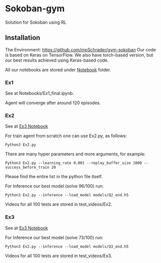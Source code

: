 # Sokoban-gym
Solution for Sokoban using RL

## Installation
The Environment: https://github.com/mpSchrader/gym-sokoban
Our code is based on Keras on TensorFlow. We also have torch-based version, but our best results achieved using Keras-based code.

All our notebooks are stored under [Notebook](https://github.com/AvrahamRaviv/Sokoban-gym/tree/main/Notebooks) folder.
### Ex1
See at Notebooks/Ex1_final.ipynb.

Agent will converge after around 120 episodes.

### Ex2
See at [Ex3 Notebook](https://colab.research.google.com/drive/1Y48Et7qdeQaSklUqkMO7oAHBdDZQGX1A?usp=sharing)

For train agent from scratch one can use Ex2.py, as follows:
```
Python3 Ex2.py
```

There are many hyper parameters and more arguments, for example:
```
Python3 Ex2.py --learning_rate 0.001 --replay_buffer_size 1000 --success_before_train 20
```
Please find the entire list in the python file itself.

For Inference our best model (solve 96/100) run:
```
Python3 Ex2.py --inference --load_model models/Q2_end.h5
```
Videos for all 100 tests are stored in test_videos/Ex2.

### Ex3
See at [Ex3 Notebook](https://colab.research.google.com/drive/1Y48Et7qdeQaSklUqkMO7oAHBdDZQGX1A?usp=sharing)

For Inference our best model (solve 73/100) run:
```
Python3 Ex2.py --inference --load_model models/Q3_end.h5
```
Videos for all 100 tests are stored in test_videos/Ex3.
